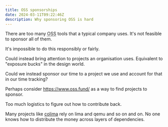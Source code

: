 ```yaml
---
title: OSS sponsorships
date: 2024-03-11T09:22:46Z
description: Why sponsoring OSS is hard
---
```



There are too many <abbr title="Open Source Software">OSS</abbr> tools that a
typical company uses. It's not feasible to sponsor all of them.

It's impossible to do this responsibly or fairly.

Could instead bring attention to projects an organisation uses. Equivalent to
"exposure bucks" in the design world.

Could we instead sponsor our time to a project we use and account for that in
our time tracking?

Perhaps consider https://www.oss.fund/ as a way to find projects to sponsor.

Too much logistics to figure out how to contribute back.

Many projects like [colima](https://github.com/abiosoft/colima) rely on lima
and qemu and so on and on. No one knows how to distribute the money across
layers of dependencies.
